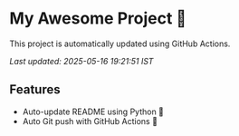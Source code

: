 # My Awesome Project 🚀

This project is automatically updated using GitHub Actions.

_Last updated: 2025-05-16 19:21:51 IST_

## Features
- Auto-update README using Python 🐍
- Auto Git push with GitHub Actions 🤖
